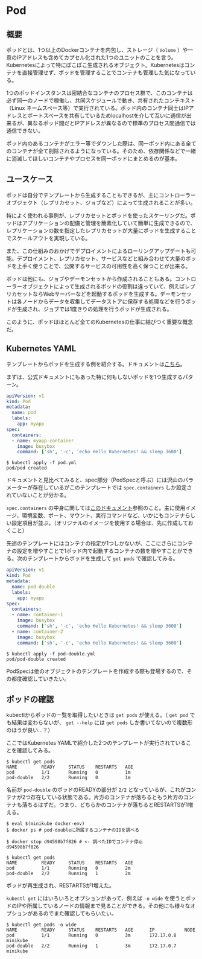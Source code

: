 # Pod

## 概要

ポッドとは、1つ以上のDockerコンテナを内包し、ストレージ（ `Volume` ）や一意のIPアドレスも含めてカプセル化された1つのユニットのことを言う。Kubernetesによって特にぽこぽこ生成されるオブジェクト。Kubernetesはコンテナを直接管理せず、ポッドを管理することでコンテナも管理した気になっている。

1つのポッドインスタンスは密結合なコンテナのプロセス群で、このコンテナは必ず同一のノードで稼働し、共同スケジュールで動き、共有されたコンテキスト（Linux ネームスペース等）で実行されている。ポッド内のコンテナ同士はIPアドレスとポートスペースを共有しているためlocalhostを介して互いに通信が出来るが、異なるポッド間だとIPアドレスが異なるので標準のプロセス間通信では通信できない。

ポッド内のあるコンテナがエラー等でダウンした際は、同一ポッド内にある全てのコンテナが全て削除されるようになっている。そのため、依存関係などで一緒に消滅してほしいコンテナやプロセスを同一ポッドにまとめるのが基本。

## ユースケース

ポッドは自分でテンプレートから生成することもできるが、主にコントローラーオブジェクト（レプリカセット、ジョブなど）によって生成されることが多い。

特によく使われる事例が、レプリカセットとポッドを使ったスケーリングだ。ポッドはアプリケーションの配備と管理を簡素化していて簡単に生成できるので、レプリケーションの数を指定したレプリカセットが大量にポッドを生成することでスケールアウトを実現している。


また、この仕組みのおかげでデプロイメントによるローリングアップデートも可能。デプロイメント、レプリカセット、サービスなどと組み合わせて大量のポッドを上手く使うことで、公開するサービスの可用性を高く保つことが出来る。

ボッドは他にも、ジョブやデーモンセットから作成されることもある。コントローラーオブジェクトによって生成されるポッドの役割は違っていて、例えばレプリカセットならWebサーバーなどを起動するポッドを生成する。デーモンセットは各ノードからデータを収集してデータストアに保存する処理などを行うポッドが生成され、ジョブでは1度きりの処理を行うポッドが生成される。

このように、ポッドはほとんど全てのKubernetesの仕事に結びつく重要な概念だ。

## Kubernetes YAML

テンプレートからポッドを生成する例を紹介する。ドキュメントは[こちら](https://kubernetes.io/docs/reference/generated/kubernetes-api/v1.10/#pod-v1-core)。

まずは、公式ドキュメントにもあった特に何もしないポッドを1つ生成するパターン。

```yaml
apiVersion: v1
kind: Pod
metadata:
  name: pod
  labels:
    app: myapp
spec:
  containers:
  - name: myapp-container
    image: busybox
    command: ['sh', '-c', 'echo Hello Kubernetes! && sleep 3600']
```

```
$ kubectl apply -f pod.yml
pod/pod created
```

ドキュメントと見比べてみると、spec部分（PodSpecと呼ぶ）には沢山のパラメーターが存在しているがこのテンプレートでは `spec.containers` しか設定されていないことが分かる。

`spec.containers` の中身に関しては[このドキュメント](https://kubernetes.io/docs/reference/generated/kubernetes-api/v1.10/#container-v1-core)参照のこと。主に使用イメージ、環境変数、ポート、マウント、実行コマンドなど、いかにもコンテナらしい設定項目が並ぶ。（オリジナルのイメージを使用する場合は、先に作成しておくこと）

先述のテンプレートにはコンテナの指定が1つしかないが、ここにさらにコンテナの設定を増やすことで1ポッド内で起動するコンテナの数を増やすことができる。次のテンプレートからポッドを生成して `get pods` で確認してみる。

```yaml
apiVersion: v1
kind: Pod
metadata:
  name: pod-double
  labels:
    app: myapp
spec:
  containers:
  - name: container-1
    image: busybox
    command: ['sh', '-c', 'echo Hello Kubernetes! && sleep 3600']
  - name: container-2
    image: busybox
    command: ['sh', '-c', 'echo Hello Kubernetes! && sleep 3600']
```

```
$ kubectl apply -f pod-double.yml
pod/pod-double created
```

PodSpecは他のオブジェクトのテンプレートを作成する際も登場するので、その都度確認していきたい。

## ポッドの確認

kubectlからポッドの一覧を取得したいときは `get pods` が使える。（ `get pod` でも結果は変わらないが、 `get --help` には `get pods` しか書いてないので複数形のほうが良い…？）

ここではKubernetes YAMLで紹介した2つのテンプレートが実行されていることを確認してみる。

```
$ kubectl get pods
NAME         READY     STATUS    RESTARTS   AGE
pod          1/1       Running   0          1m
pod-double   2/2       Running   0          1m
```

名前が `pod-double` のポッドのREADYの部分が `2/2` となっているが、これがコンテナが2つ存在している状態である。片方のコンテナが落ちるともう片方のコンテナも落ちるはずだ。つまり、どちらかのコンテナが落ちるとRESTARTSが1増える。

```
$ eval $(minikube docker-env)
$ docker ps # pod-doubleに所属するコンテナのIDを調べる

$ docker stop d94598b7f826 # <- 調べたIDでコンテナ停止
d94598b7f826

$ kubectl get pods
NAME         READY     STATUS    RESTARTS   AGE
pod          1/1       Running   0          2m
pod-double   2/2       Running   1          2m
```

ポッドが再生成され、RESTARTSが1増えた。

`kubectl get` にはいろいろとオプションがあって、例えば `-o wide` を使うとポッドのIPや所属しているノードの情報まで見ることができる。その他にも様々なオプションがあるのでまた確認してもらいたい。

```
$ kubectl get pods -o wide
NAME         READY     STATUS    RESTARTS   AGE      IP           NODE
pod          1/1       Running   0          3m       172.17.0.8   minikube
pod-double   2/2       Running   1          3m       172.17.0.7   minikube
```
